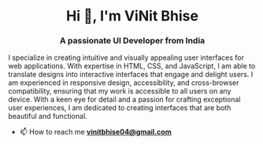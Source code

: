 <h1 align="center">Hi 👋, I'm ViNit Bhise</h1>
<h3 align="center">A passionate UI Developer from India</h3>

<p>I specialize in creating intuitive and visually appealing user interfaces for web applications. With expertise in HTML, CSS, and JavaScript, I am able to translate designs into interactive interfaces that engage and delight users. I am experienced in responsive design, accessibility, and cross-browser compatibility, ensuring that my work is accessible to all users on any device. With a keen eye for detail and a passion for crafting exceptional user experiences, I am dedicated to creating interfaces that are both beautiful and functional.</p>

- 📫 How to reach me **vinitbhise04@gmail.com**
